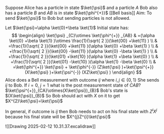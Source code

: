 Suppose Alice has a particle in state $\ket{\psi}$ and a particle $A$
Bob also has a particle $B$ and $AB$ is in state $\ket{\phi^{+}}$ [[Bell basis]]
Aim: To send $\ket{\psi}$ to Bob but sending particles is not allowed.

Let $\ket{\psi}=\alpha \ket{0}+\beta \ket{1}$
Initial state has:
$$
\begin{align}
\ket{\psi} _{C}\otimes \ket{\phi^{+}} _{AB} & =(\alpha \ket{0} +\beta \ket{1} )\otimes \frac{1}{\sqrt{ 2 }}(\ket{00} +\ket{11} ) \\
 & =\frac{1}{\sqrt{ 2 }}(\ket{00} +\ket{11} )(\alpha \ket{0} +\beta \ket{1} ) \\
 & +\frac{1}{\sqrt{ 2 }}(\ket{00} -\ket{11} )(\alpha \ket{0} -\beta \ket{1} ) \\
 & +\frac{1}{\sqrt{ 2 }}(\ket{01} +\ket{10} )(\alpha \ket{1} +\beta \ket{0} ) \\
 & +\frac{1}{\sqrt{ 2 }}(\ket{01} -\ket{10} )(\alpha \ket{1} -\beta \ket{0}  \\
 & =\ket{\phi^{+}} \ket{\psi} + \ket{\phi^{-}} (Z\ket{\psi} )+\ket{\psi^{+}} (X\ket{\psi} )+\ket{\psi^{-}} (XZ\ket{\psi} )
\end{align}
$$
Alice does a Bell measurement with outcome $ij$ where $i,j\in \{ 0,1 \}$
She sends $ij$ to Bob.
If $i=0$, $j=1$ what is the post measurement state of $CAB$?
$\ket{\psi^{+}}_{CA}\otimes(X\ket{\psi})_{B}$
Bob's state is $(X\ket{\psi})_{B}$
So Bob should act with $X$ on it to get $X^{2}\ket{\psi}=\ket{\psi}$

In general, if outcome is $ij$ then Bob needs to act on his final state with $Z^{i}X^{j}$ because his final state will be $X^{j}Z^{i}\ket{\psi}$

![[Drawing 2025-02-12 10.31.37.excalidraw]]
